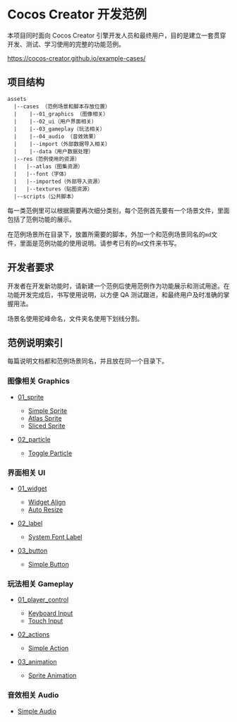 <!--
 * @Description: 
 * @Author: BMIU
 * @Date: 2020-02-25 10:51:18
 * @LastEditors: BMIU
 * @LastEditTime: 2020-02-25 10:53:28
 -->

# Cocos Creator 开发范例

本项目同时面向 Cocos Creator 引擎开发人员和最终用户，目的是建立一套贯穿开发、测试、学习使用的完整的功能范例。

https://cocos-creator.github.io/example-cases/

## 项目结构

```
assets
  |--cases （范例场景和脚本存放位置）
  |    |--01_graphics （图像相关）
  |    |--02_ui（用户界面相关）
  |    |--03_gameplay（玩法相关）
  |    |--04_audio （音效效果）
  |    |--import（外部数据导入相关）
  |    |--data（用户数据处理）
  |--res（范例使用的资源）
  |   |--atlas（图集资源）
  |   |--font（字体）
  |   |--imported（外部导入资源）
  |   |--textures（贴图资源）
  |--scripts（公共脚本）
```

每一类范例里可以根据需要再次细分类别，每个范例首先要有一个场景文件，里面包括了范例功能的展示。

在范例场景所在目录下，放置所需要的脚本，外加一个和范例场景同名的`md`文件，里面是范例功能的使用说明。请参考已有的`md`文件来书写。


## 开发者要求

开发者在开发新功能时，请新建一个范例后使用范例作为功能展示和测试用途。在功能开发完成后，书写使用说明，以方便 QA 测试跟进，和最终用户及时准确的掌握用法。

场景名使用驼峰命名，文件夹名使用下划线分割。


## 范例说明索引

每篇说明文档都和范例场景同名，并且放在同一个目录下。

### 图像相关 Graphics

- [01_sprite](assets/cases/01_graphics/01_sprite)
  - [Simple Sprite](assets/resources/readme/SimpleSprite.md)
  - [Atlas Sprite](assets/resources/readme/AtlasSprite.md)
  - [Sliced Sprite](assets/resources/readme/SlicedSprite.md)
   
- [02_particle](assets/cases/01_graphics/02_particle)
  - [Toggle Particle](assets/resources/readme/ToggleParticle.md)


### 界面相关 UI

- [01_widget](assets/cases/02_ui/01_widget) 
  - [Widget Align](assets/resources/readme/WidgetAlign.md)
  - [Auto Resize](assets/resources/readme/AutoResize.md)

- [02_label](assets/cases/02_ui/02_label)
  - [System Font Label](assets/resources/readme/SystemFontLabel.md)

- [03_button](assets/cases/02_ui/03_button)
  - [Simple Button](assets/resources/readme/SimpleButton.md)

### 玩法相关 Gameplay

- [01_player_control](assets/cases/03_gameplay/01_player_control)
  - [Keyboard Input](assets/resources/readme/KeyboardInput.md)
  - [Touch Input](assets/resources/readme/TouchInput.md)

- [02_actions](assets/cases/03_gameplay/02_actions)
  - [Simple Action](assets/resources/readme/SimpleAction.md)

- [03_animation](assets/cases/03_gameplay/03_animation)
  - [Sprite Animation](assets/resources/readme/SpriteAnimation.md)

### 音效相关 Audio

- [Simple Audio](assets/resources/readme/SimpleAudio.md)




